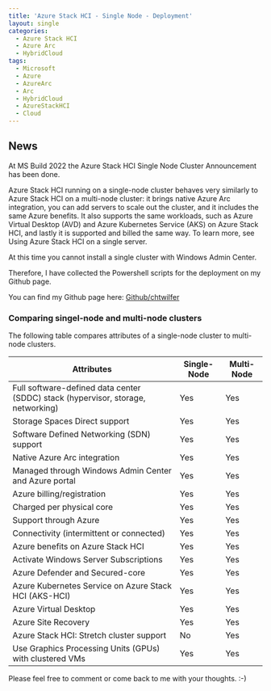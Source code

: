 ```yaml
---
title: 'Azure Stack HCI - Single Node - Deployment'
layout: single
categories:
  - Azure Stack HCI
  - Azure Arc
  - HybridCloud
tags:
  - Microsoft
  - Azure
  - AzureArc
  - Arc
  - HybridCloud
  - AzureStackHCI
  - Cloud
---
```


## News
At MS Build 2022 the Azure Stack HCI Single Node Cluster Announcement has been done.

Azure Stack HCI running on a single-node cluster behaves very similarly to Azure Stack HCI on a multi-node cluster: it brings native Azure Arc integration, you can add servers to scale out the cluster, and it includes the same Azure benefits.
It also supports the same workloads, such as Azure Virtual Desktop (AVD) and Azure Kubernetes Service (AKS) on Azure Stack HCI, and lastly it is supported and billed the same way. To learn more, see Using Azure Stack HCI on a single server.

At this time you cannot install a single cluster with Windows Admin Center. 

Therefore, I have collected the Powershell scripts for the deployment on my Github page.

You can find my Github page here: [Github/chtwilfer](https://github.com/chtwilfer/Azure-Stack-HCI-Single-Server-Deployment)

### Comparing singel-node and multi-node clusters
The following table compares attributes of a single-node cluster to multi-node clusters.

|Attributes|Single-Node|Multi-Node
|-|-|-|
| Full software-defined data center (SDDC) stack (hypervisor, storage, networking) | Yes | Yes |
| Storage Spaces Direct support |	Yes |	Yes |
| Software Defined Networking (SDN) support |	Yes	| Yes |
| Native Azure Arc integration | Yes |	Yes |
| Managed through Windows Admin Center and Azure portal |	Yes | Yes |
| Azure billing/registration | Yes | Yes |
| Charged per physical core | Yes |	Yes |
| Support through Azure |	Yes |	Yes |
| Connectivity (intermittent or connected)|	Yes |	Yes |
| Azure benefits on Azure Stack HCI |	Yes |	Yes |
| Activate Windows Server Subscriptions |	Yes |	Yes |
| Azure Defender and Secured-core |	Yes |	Yes |
| Azure Kubernetes Service on Azure Stack HCI (AKS-HCI) |	Yes |	Yes |
| Azure Virtual Desktop |	Yes |	Yes |
| Azure Site Recovery |	Yes |	Yes |
| Azure Stack HCI: Stretch cluster support |	No |	Yes |
| Use Graphics Processing Units (GPUs) with clustered VMs |	Yes |	Yes |


Please feel free to comment or come back to me with your thoughts. :-)
